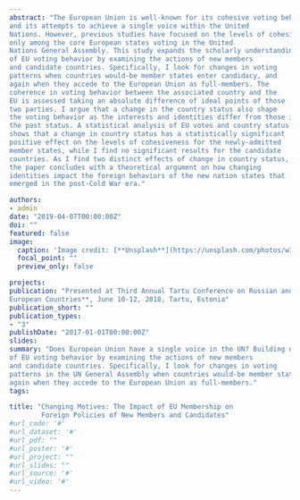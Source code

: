 ```yaml
---
abstract: "The European Union is well-known for its cohesive voting behavior
and its attempts to achieve a single voice within the United
Nations. However, previous studies have focused on the levels of cohesiveness
only among the core European states voting in the United
Nations General Assembly. This study expands the scholarly understanding
of EU voting behavior by examining the actions of new members
and candidate countries. Specifically, I look for changes in voting
patterns when countries would-be member states enter candidacy, and
again when they accede to the European Union as full-members. The
coherence in voting behavior between the associated country and the
EU is assessed taking an absolute difference of ideal points of those
two parties. I argue that a change in the country status also shape
the voting behavior as the interests and identities differ from those in
the past status. A statistical analysis of EU votes and country status
shows that a change in country status has a statistically significant
positive effect on the levels of cohesiveness for the newly-admitted
member states, while I find no significant results for the candidate
countries. As I find two distinct effects of change in country status,
the paper concludes with a theoretical argument on how changing
identities impact the foreign behaviors of the new nation states that
emerged in the post-Cold War era."

authors:
- admin
date: "2019-04-07T00:00:00Z"
doi: ""
featured: false
image:
  caption: 'Image credit: [**Unsplash**](https://unsplash.com/photos/wIUxLHndcLw)'
  focal_point: ""
  preview_only: false

projects:
publication: "Presented at Third Annual Tartu Conference on Russian and East European Studies, as **Changing Identities: The Impact of EU Membership on Foreign Policies of Eastern
European Countries**, June 10-12, 2018, Tartu, Estonia"
publication_short: ""
publication_types:
- "3"
publishDate: "2017-01-01T00:00:00Z"
slides: 
summary: "Does European Union have a single voice in the UN? Building on the previous studies that focused on the core European states, this study expands the scholarly understanding
of EU voting behavior by examining the actions of new members 
and candidate countries. Specifically, I look for changes in voting
patterns in the UN General Assembly when countries would-be member states enter candidacy, and
again when they accede to the European Union as full-members."
tags:

title: "Changing Motives: The Impact of EU Membership on
		Foreign Policies of New Members and Candidates" 
#url_code: '#'
#url_dataset: '#'
#url_pdf: ""
#url_poster: '#'
#url_project: ""
#url_slides: ""
#url_source: '#'
#url_video: '#' 
---
```



